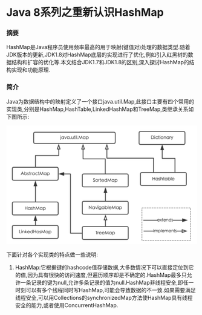 # Java 8系列之重新认识HashMap

### 摘要

HashMap是Java程序员使用频率最高的用于映射(键值对)处理的数据类型.随着JDK版本的更新,JDK1.8对HashMap底层的实现进行了优化,例如引入红黑树的数据结构和扩容的优化等.本文结合JDK1.7和JDK1.8的区别,深入探讨HashMap的结构实现和功能原理.

### 简介

Java为数据结构中的映射定义了一个接口java.util.Map,此接口主要有四个常用的实现类,分别是HashMap,HashTable,LinkedHashMap和TreeMap,类继承关系如下图所示:

![Map类继承关系图](../images/Map类继承关系.png)

下面针对各个实现类的特点做一些说明:

1. HashMap:它根据键的hashcode值存储数据,大多数情况下可以直接定位到它的值,因为具有很快的访问速度,但遍历顺序却是不确定的.HashMap最多只允许一条记录的键为null,允许多条记录的值为null.HashMap非线程安全,即任一时刻可以有多个线程同时写HashMap,可能会导致数据的不一致.如果需要满足线程安全,可以用Collections的synchronizedMap方法使HashMap具有线程安全的能力,或者使用ConcurrentHashMap.